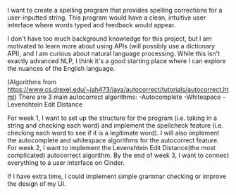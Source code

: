 I want to create a spelling program that provides spelling corrections for a user-inputted string. 
This program would have a clean, intuitive user interface where words typed and feedback would appear.

I don't have too much background knowledge for this project, but I am motivated to learn more about using APIs 
(will possibly use a dictionary API), and I am curious about natural language processing. 
While this isn't exactly advanced NLP, 
I think it's a good starting place where I can explore the nuances of the English language.

(Algorithms from https://www.cs.drexel.edu/~jah473/java/autocorrect/tutorials/autocorrect.html)
There are 3 main autocorrect algorithms:
-Autocomplete
-Whitespace
-Levenshtein Edit Distance

For week 1, I want to set up the structure for the program (i.e. taking in a string and checking each word) and
implement the spellcheck feature (i.e. checking each word to see if it is a legitimate word). 
I will also implement the autocomplete and whitespace algorithms for the autocorrect feature.
For week 2, I want to implement the Levenshtein Edit Distance(the most complicated) 
autocorrect algorithm.
By the end of week 3, I want to connect everything to a user interface on Cinder.

If I have extra time, I could implement simple grammar checking or improve the design of my UI.
